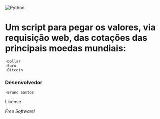 ![Python](https://python.org/static/img/python-logo@2x.png)

# Um script para pegar os valores, via requisição web, das cotações das principais moedas mundiais:

	-Dollar
	-Euro
	-Bitcoin

### Desenvolvedor

	-Bruno Santos

License

*Free Software!*